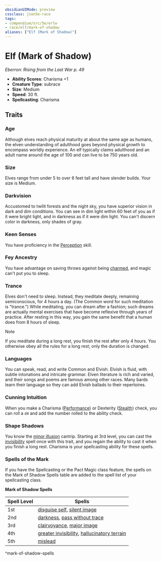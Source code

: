 ```yaml
---
obsidianUIMode: preview
cssclass: json5e-race
tags:
- compendium/src/5e/erlw
- race/elf/mark-of-shadow
aliases: ["Elf (Mark of Shadow)"]
---
```


# Elf (Mark of Shadow)
*Eberron: Rising from the Last War p. 49*

- **Ability Scores**: Charisma +1
- **Creature Type**: subrace
- **Size**: Medium
- **Speed**: 30 ft.
- **Spellcasting**: Charisma


## Traits

### Age

Although elves reach physical maturity at about the same age as humans, the elven understanding of adulthood goes beyond physical growth to encompass worldly experience. An elf typically claims adulthood and an adult name around the age of 100 and can live to be 750 years old.

### Size

Elves range from under 5 to over 6 feet tall and have slender builds. Your size is Medium.

### Darkvision

Accustomed to twilit forests and the night sky, you have superior vision in dark and dim conditions. You can see in dim light within 60 feet of you as if it were bright light, and in darkness as if it were dim light. You can't discern color in darkness, only shades of gray.

### Keen Senses

You have proficiency in the [Perception](../../Rules%20&%20Options/5e%20Rules/skills.md##Perception) skill.

### Fey Ancestry

You have advantage on saving throws against being [charmed](../../Rules%20&%20Options/5e%20Rules/conditions.md##charmed), and magic can't put you to sleep.

### Trance

Elves don't need to sleep. Instead, they meditate deeply, remaining semiconscious, for 4 hours a day. (The Common word for such meditation is "trance.") While meditating, you can dream after a fashion; such dreams are actually mental exercises that have become reflexive through years of practice. After resting in this way, you gain the same benefit that a human does from 8 hours of sleep.

> [!note]
> If you meditate during a long rest, you finish the rest after only 4 hours. You otherwise obey all the rules for a long rest; only the duration is changed.

### Languages

You can speak, read, and write Common and Elvish. Elvish is fluid, with subtle intonations and intricate grammar. Elven literature is rich and varied, and their songs and poems are famous among other races. Many bards learn their language so they can add Elvish ballads to their repertoires.

### Cunning Intuition

When you make a Charisma ([Performance](../../Rules%20&%20Options/5e%20Rules/skills.md##Performance)) or Dexterity ([Stealth](../../Rules%20&%20Options/5e%20Rules/skills.md##Stealth)) check, you can roll a `d4` and add the number rolled to the ability check.

### Shape Shadows

You know the [minor illusion](../spells/minor-illusion.md#) cantrip. Starting at 3rd level, you can cast the [invisibility](../spells/invisibility.md#) spell once with this trait, and you regain the ability to cast it when you finish a long rest. Charisma is your spellcasting ability for these spells.

### Spells of the Mark

If you have the Spellcasting or the Pact Magic class feature, the spells on the Mark of Shadow Spells table are added to the spell list of your spellcasting class.

**Mark of Shadow Spells**

| Spell Level | Spells |
|-------------|--------|
| 1st | [disguise self](../spells/disguise-self.md#), [silent image](../spells/silent-image.md#) |
| 2nd | [darkness](../spells/darkness.md#), [pass without trace](../spells/pass-without-trace.md#) |
| 3rd | [clairvoyance](../spells/clairvoyance.md#), [major image](../spells/major-image.md#) |
| 4th | [greater invisibility](../spells/greater-invisibility.md#), [hallucinatory terrain](../spells/hallucinatory-terrain.md#) |
| 5th | [mislead](../spells/mislead.md#) |
^mark-of-shadow-spells
